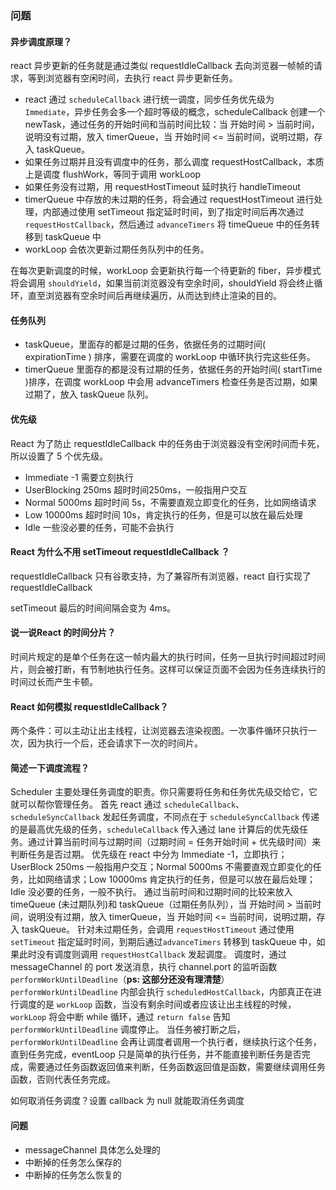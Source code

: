
### 问题
#### 异步调度原理？
react 异步更新的任务就是通过类似 requestIdleCallback 去向浏览器一帧帧的请求，等到浏览器有空闲时间，去执行 react 异步更新任务。

- react 通过 `scheduleCallback` 进行统一调度，同步任务优先级为 `Immediate`，异步任务会多一个超时等级的概念，scheduleCallback 创建一个 newTask，通过任务的开始时间和当前时间比较：当 开始时间 > 当前时间，说明没有过期，放入 timerQueue，当 开始时间 <= 当前时间，说明过期，存入 taskQueue。
- 如果任务过期并且没有调度中的任务，那么调度 requestHostCallback，本质上是调度 flushWork，等同于调用 workLoop
- 如果任务没有过期，用 requestHostTimeout 延时执行 handleTimeout
- timerQueue 中存放的未过期的任务，将会通过 requestHostTimeout 进行处理，内部通过使用 setTimeout 指定延时时间，到了指定时间后再次通过 `requestHostCallback`，然后通过 `advanceTimers` 将 timeQueue 中的任务转移到 taskQueue 中
- workLoop 会依次更新过期任务队列中的任务。

在每次更新调度的时候，workLoop 会更新执行每一个待更新的 fiber，异步模式将会调用 `shouldYield`，如果当前浏览器没有空余时间，shouldYield 将会终止循环，直至浏览器有空余时间后再继续遍历，从而达到终止渲染的目的。

#### 任务队列
- taskQueue，里面存的都是过期的任务，依据任务的过期时间( expirationTime ) 排序，需要在调度的 workLoop 中循环执行完这些任务。
- timerQueue 里面存的都是没有过期的任务，依据任务的开始时间( startTime )排序，在调度 workLoop 中会用 advanceTimers 检查任务是否过期，如果过期了，放入 taskQueue 队列。


#### 优先级
React 为了防止 requestIdleCallback 中的任务由于浏览器没有空闲时间而卡死，所以设置了 5 个优先级。
- Immediate -1 需要立刻执行
- UserBlocking 250ms 超时时间250ms，一般指用户交互
- Normal 5000ms 超时时间 5s，不需要直观立即变化的任务，比如网络请求
- Low 10000ms 超时时间 10s，肯定执行的任务，但是可以放在最后处理
- Idle 一些没必要的任务，可能不会执行

#### React 为什么不用 setTimeout requestIdleCallback ？
requestIdleCallback 只有谷歌支持，为了兼容所有浏览器，react 自行实现了 requestIdleCallback

setTimeout 最后的时间间隔会变为 4ms。

#### 说一说React 的时间分片？
时间片规定的是单个任务在这一帧内最大的执行时间，任务一旦执行时间超过时间片，则会被打断，有节制地执行任务。这样可以保证页面不会因为任务连续执行的时间过长而产生卡顿。

#### React 如何模拟 requestIdleCallback？
两个条件：可以主动让出主线程，让浏览器去渲染视图。一次事件循环只执行一次，因为执行一个后，还会请求下一次的时间片。

#### 简述一下调度流程？
Scheduler 主要处理任务调度的职责。你只需要将任务和任务优先级交给它，它就可以帮你管理任务。
首先 react 通过 `scheduleCallback`、`scheduleSyncCallback` 发起任务调度，不同点在于 `scheduleSyncCallback` 传递的是最高优先级的任务，`scheduleCallback` 传入通过 lane 计算后的优先级任务。通过计算当前时间与过期时间（过期时间 = 任务开始时间 + 优先级时间）来判断任务是否过期。
优先级在 react 中分为 Immediate -1，立即执行；UserBlock 250ms 一般指用户交互；Normal 5000ms 不需要直观立即变化的任务，比如网络请求；Low 10000ms 肯定执行的任务，但是可以放在最后处理；Idle 没必要的任务，一般不执行。
通过当前时间和过期时间的比较来放入 timeQueue (未过期队列)和 taskQueue（过期任务队列），当 开始时间 > 当前时间，说明没有过期，放入 timerQueue，当 开始时间 <= 当前时间，说明过期，存入 taskQueue。
针对未过期任务，会调用 `requestHostTimeout` 通过使用 `setTimeout` 指定延时时间，到期后通过`advanceTimers` 转移到 taskQueue 中，如果此时没有调度则调用 `requestHostCallback` 发起调度。
调度时，通过 messageChannel 的 port 发送消息，执行 channel.port 的监听函数 `performWorkUntilDeadline`（**ps: 这部分还没有理清楚**）
`performWorkUntilDeadline` 内部会执行 `scheduledHostCallback`，内部真正在进行调度的是 `workLoop` 函数，当没有剩余时间或者应该让出主线程的时候，`workLoop` 将会中断 while 循环，通过 `return false` 告知 `performWorkUntilDeadline` 调度停止。
当任务被打断之后，`performWorkUntilDeadline` 会再让调度者调用一个执行者，继续执行这个任务，直到任务完成，eventLoop 只是简单的执行任务，并不能直接判断任务是否完成，需要通过任务函数返回值来判断，任务函数返回值是函数，需要继续调用任务函数，否则代表任务完成。

如何取消任务调度？设置 callback 为 null 就能取消任务调度


#### 问题
- messageChannel 具体怎么处理的
- 中断掉的任务怎么保存的
- 中断掉的任务怎么恢复的
